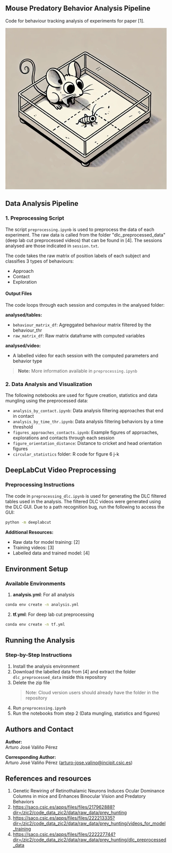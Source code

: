 ## Mouse Predatory Behavior Analysis Pipeline

Code for behaviour tracking analysis of experiments for paper [1].

![Mouse chasing cricket](docs/assets/chasing.png)

## Data Analysis Pipeline

### 1. Preprocessing Script
The script `preprocessing.ipynb` is used to preprocess the data of each experiment. The raw data is called from the folder "dlc_preprocessed_data" (deep lab cut preprocessed videos) that can be found in [4]. The sessions analysed are those indicated in `session.txt`.

The code takes the raw matrix of position labels of each subject and classifies 3 types of behaviours:
- Approach
- Contact  
- Exploration

#### Output Files
The code loops through each session and computes in the analysed folder:

**analysed/tables:**
- `behaviour_matrix_df`: Agreggated behaviour matrix filtered by the behaviour_thr
- `raw_matrix_df`: Raw matrix dataframe with computed variables

**analysed/video:**
- A labelled video for each session with the computed parameters and behavior type
> **Note:** More information available in `preprocessing.ipynb`

### 2. Data Analysis and Visualization
The following notebooks are used for figure creation, statistics and data mungling using the preprocessed data:

- `analysis_by_contact.ipynb`: Data analysis filtering approaches that end in contact
- `analysis_by_time_thr.ipynb`: Data analysis filtering behaviors by a time threshold
- `figures_approaches_contacts.ipynb`: Example figures of approaches, explorations and contacts through each session
- `figure_orientation_distance`: Distance to cricket and head orientation figures 
- `circular_statistics` folder: R code for figure 6 j-k

## DeepLabCut Video Preprocessing

### Preprocessing Instructions
The code in `preprocessing_dlc.ipynb` is used for generating the DLC filtered tables used in the analysis. The filtered DLC videos were generated using the DLC GUI. Due to a path recognition bug, run the following to access the GUI:

```bash
python -m deeplabcut
```

**Additional Resources:**
- Raw data for model training: [2]
- Training videos: [3]
- Labelled data and trained model: [4]

## Environment Setup

### Available Environments
1. **analysis.yml**: For all analysis
```bash
conda env create -n analysis.yml
```

2. **tf.yml**: For deep lab cut preprocessing
```bash
conda env create -n tf.yml
```

## Running the Analysis

### Step-by-Step Instructions
1. Install the analysis environment
2. Download the labelled data from [4] and extract the folder `dlc_preprocessed_data` inside this repository
3. Delete the zip file
   > Note: Cloud version users should already have the folder in the repository
4. Run `preprocessing.ipynb`
5. Run the notebooks from step 2 (Data mungling, statistics and figures)

## Authors and Contact

**Author:**  
Arturo José Valiño Pérez

**Corresponding Author:**  
Arturo José Valiño Pérez (arturo-jose.valino@incipit.csic.es)

## References and resources

1. Genetic Rewiring of Retinothalamic Neurons Induces Ocular Dominance Columns in mice and Enhances Binocular Vision and Predatory Behaviors 
2. https://saco.csic.es/apps/files/files/217962888?dir=/zic2/code_data_zic2/data/raw_data/prey_hunting
3. https://saco.csic.es/apps/files/files/222213335?dir=/zic2/code_data_zic2/data/raw_data/prey_hunting/videos_for_model_training
4. https://saco.csic.es/apps/files/files/222227744?dir=/zic2/code_data_zic2/data/raw_data/prey_hunting/dlc_preprocessed_data
